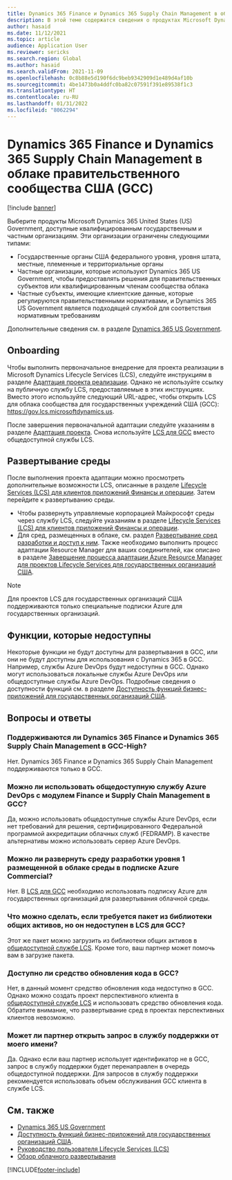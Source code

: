 ```yaml
---
title: Dynamics 365 Finance и Dynamics 365 Supply Chain Management в облаке правительственного сообщества США (GCC)
description: В этой теме содержатся сведения о продуктах Microsoft Dynamics 365 US Government, доступных для квалифицированных правительственных органов и частных организаций.
author: hasaid
ms.date: 11/12/2021
ms.topic: article
audience: Application User
ms.reviewer: sericks
ms.search.region: Global
ms.author: hasaid
ms.search.validFrom: 2021-11-09
ms.openlocfilehash: 0c8b88e5d190f6dc9beb9342909d1e489d4af10b
ms.sourcegitcommit: 4be1473b0a4ddfc0ba82c07591f391e89538f1c3
ms.translationtype: HT
ms.contentlocale: ru-RU
ms.lasthandoff: 01/31/2022
ms.locfileid: "8062294"
---
```

# <a name="dynamics-365-finance-and-dynamics-365-supply-chain-management-in-us-government-community-cloud-gcc"></a>Dynamics 365 Finance и Dynamics 365 Supply Chain Management в облаке правительственного сообщества США (GCC)

[!include [banner](../includes/banner.md)]



Выберите продукты Microsoft Dynamics 365 United States (US) Government, доступные квалифицированным государственным и частным организациям. Эти организации ограничены следующими типами:

- Государственные органы США федерального уровня, уровня штата, местные, племенные и территориальные органы
- Частные организации, которые используют Dynamics 365 US Government, чтобы предоставлять решения для правительственных субъектов или квалифицированным членам сообщества облака
- Частные субъекты, имеющие клиентские данные, которые регулируются правительственными нормативами, и Dynamics 365 US Government является подходящей службой для соответствия нормативным требованиям

Дополнительные сведения см. в разделе [Dynamics 365 US Government](/power-platform/admin/microsoft-dynamics-365-government).

## <a name="onboarding"></a>Onboarding

Чтобы выполнить первоначальное внедрение для проекта реализации в Microsoft Dynamics Lifecycle Services (LCS), следуйте инструкциям в разделе [Адаптация проекта реализации](../../../fin-ops-core/fin-ops/imp-lifecycle/onboard.md). Однако не используйте ссылку на публичную службу LCS, предоставляемые в этих инструкциях. Вместо этого используйте следующий URL-адрес, чтобы открыть LCS для облака сообщества для государственных учреждений США (GCC): <https://gov.lcs.microsoftdynamics.us>.

После завершения первоначальной адаптации следуйте указаниям в разделе [Адаптация проекта](../lifecycle-services/project-onboarding.md). Снова используйте [LCS для GCC](https://gov.lcs.microsoftdynamics.us) вместо общедоступной службы LCS.

## <a name="environment-deployment"></a>Развертывание среды

После выполнения проекта адаптации можно просмотреть дополнительные возможности LCS, описанные в разделе [Lifecycle Services (LCS) для клиентов приложений Финансы и операции](../../../fin-ops-core/dev-itpro/lifecycle-services/lcs-works-lcs.md). Затем перейдите к развертыванию среды.

- Чтобы развернуть управляемые корпорацией Майкрософт среды через службу LCS, следуйте указаниям в разделе [Lifecycle Services (LCS) для клиентов приложений Финансы и операции](../../../fin-ops-core/dev-itpro/lifecycle-services/lcs-works-lcs.md#new-deployment-experience).
- Для сред, размещенных в облаке, см. раздел [Развертывание сред разработки и доступ к ним](../../../fin-ops-core/dev-itpro/dev-tools/access-instances.md). Также необходимо выполнить процесс адаптации Resource Manager для ваших соединителей, как описано в разделе [Завершение процесса адаптации Azure Resource Manager для проектов Lifecycle Services для государственных организаций США](arm-onbarding-us-goverment.md).

> [!NOTE]
> Для проектов LCS для государственных организаций США поддерживаются только специальные подписки Azure для государственных организаций.

## <a name="features-that-arent-available"></a>Функции, которые недоступны

Некоторые функции не будут доступны для развертывания в GCC, или они не будут доступны для использования с Dynamics 365 в GCC. Например, службы Azure DevOps будут недоступны в GCC. Однако могут использоваться локальные службы Azure DevOps или общедоступные службы Azure DevOps. Подробные сведения о доступности функций см. в разделе [Доступность функций бизнес-приложений для государственных организаций США](https://aka.ms/BAPFunctionalParity).

## <a name="frequently-asked-questions"></a>Вопросы и ответы

### <a name="are-dynamics-365-finance-and-dynamics-365-supply-chain-management-supported-in-gcc-high"></a>Поддерживаются ли Dynamics 365 Finance и Dynamics 365 Supply Chain Management в GCC-High?

Нет. Dynamics 365 Finance и Dynamics 365 Supply Chain Management поддерживаются только в GCC.

### <a name="can-i-use-public-azure-devops-with-finance-and-supply-chain-management-in-gcc"></a>Можно ли использовать общедоступную службу Azure DevOps с модулем Finance и Supply Chain Management в GCC?

Да, можно использовать общедоступные службы Azure DevOps, если нет требований для решения, сертифицированного Федеральной программой аккредитации облачных служб (FEDRAMP). В качестве альтернативы можно использовать сервер Azure DevOps.

### <a name="can-i-deploy-a-cloud-hosted-environment-tier-1-development-environment-on-an-azure-commercial-subscription"></a>Можно ли развернуть среду разработки уровня 1 размещенной в облаке среды в подписке Azure Commercial?

Нет. В [LCS для GCC](https://gov.lcs.microsoftdynamics.us) необходимо использовать подписку Azure для государственных организаций для развертывания облачной среды.

### <a name="what-can-i-do-if-i-need-a-package-from-the-shared-asset-library-but-it-isnt-available-in-lcs-for-gcc"></a>Что можно сделать, если требуется пакет из библиотеки общих активов, но он недоступен в LCS для GCC?

Этот же пакет можно загрузить из библиотеки общих активов в [общедоступной службе LCS](https://lcs.dynamics.com). Кроме того, ваш партнер может помочь вам в загрузке пакета.

### <a name="is-the-code-upgrade-tool-available-in-gcc"></a>Доступно ли средство обновления кода в GCC?

Нет, в данный момент средство обновления кода недоступно в GCC. Однако можно создать проект перспективного клиента в [общедоступной службе LCS](https://lcs.dynamics.com) и использовать средство обновления кода. Обратите внимание, что развертывание сред в проектах перспективных клиентов невозможно.

### <a name="can-my-partner-open-a-support-ticket-on-my-behalf"></a>Может ли партнер открыть запрос в службу поддержки от моего имени?

Да. Однако если ваш партнер использует идентификатор не в GCC, запрос в службу поддержки будет перенаправлен в очередь общедоступной поддержки. Для запросов в службу поддержки рекомендуется использовать объем обслуживания GCC клиента в службе LCS.

## <a name="see-also"></a>См. также

- [Dynamics 365 US Government](/power-platform/admin/microsoft-dynamics-365-government)
- [Доступность функций бизнес-приложений для государственных организаций США](https://aka.ms/BAPFunctionalParity).
- [Руководство пользователя Lifecycle Services (LCS)](../../../fin-ops-core/dev-itpro/lifecycle-services/lcs-user-guide.md)
- [Обзор облачного развертывания](../../../fin-ops-core/dev-itpro/deployment/cloud-deployment-overview.md)

[!INCLUDE[footer-include](../../../includes/footer-banner.md)]
